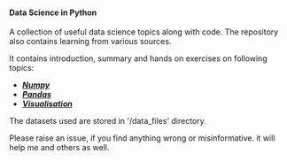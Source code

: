 #### **Data Science in Python**

A collection of useful data science topics along with code.
The repository also contains learning from various sources.

It contains introduction, summary and hands on exercises on following topics:

- **_[Numpy](https://github.com/harshbhandari7/Data-Science/tree/main/numpy)_**
- **_[Pandas](https://github.com/harshbhandari7/Data-Science/tree/main/pandas)_**
- **_[Visualisation](https://github.com/harshbhandari7/Data-Science/tree/main/visualization)_**

The datasets used are stored in '/data_files' directory.

Please raise an issue, if you find anything wrong or misinformative.
it will help me and others as well.